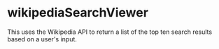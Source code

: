# wikipediaSearchViewer
This uses the Wikipedia API to return a list of the top ten search results based on a user's input. 
